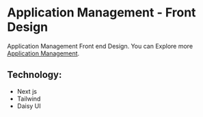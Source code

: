 # Application Management - Front Design

Application Management Front end Design. You can Explore more [Application Management](https://application-management.vercel.app/).

## Technology:

- Next js
- Tailwind
- Daisy UI
